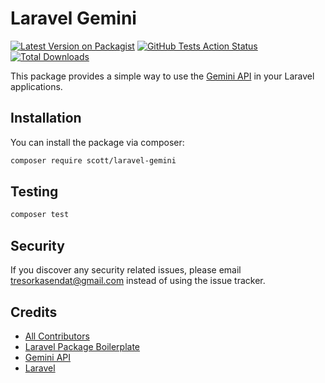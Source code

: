 # Laravel Gemini

[![Latest Version on Packagist](https://img.shields.io/packagist/v/scott/laravel-gemini.svg?style=flat-square)](https://packagist.org/packages/scott/laravel-gemini)
[![GitHub Tests Action Status](https://img.shields.io/github/workflow/status/scott/laravel-gemini/run-tests?label=tests)]()
[![Total Downloads](https://img.shields.io/packagist/dt/scott/laravel-gemini.svg?style=flat-square)](https://packagist.org/packages/scott/laravel-gemini)

This package provides a simple way to use the [Gemini API](https://docs.gemini.com/rest-api/) in your Laravel
applications.

## Installation

You can install the package via composer:

```bash
composer require scott/laravel-gemini
```

## Testing

``` bash
composer test
```

## Security

If you discover any security related issues, please email [tresorkasendat@gmail.com](mailto:tresorkasendat@gmail.com)
instead of using the issue tracker.

## Credits

- [All Contributors](../../contributors)
- [Laravel Package Boilerplate](https://laravelpackageboilerplate.com)
- [Gemini API](https://docs.gemini.com/rest-api/)
- [Laravel](https://laravel.com)
